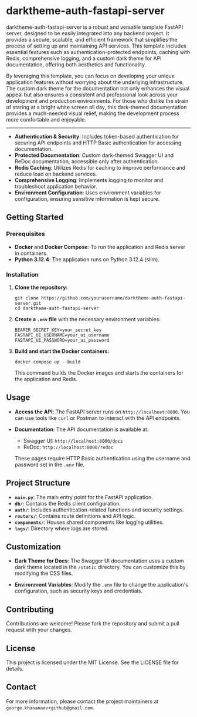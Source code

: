 
darktheme-auth-fastapi-server
=============================

darktheme-auth-fastapi-server is a robust and versatile template FastAPI server, designed to be easily integrated into any backend project. It provides a secure, scalable, and efficient framework that simplifies the process of setting up and maintaining API services. This template includes essential features such as authentication-protected endpoints, caching with Redis, comprehensive logging, and a custom dark theme for API documentation, offering both aesthetics and functionality.

By leveraging this template, you can focus on developing your unique application features without worrying about the underlying infrastructure. The custom dark theme for the documentation not only enhances the visual appeal but also ensures a consistent and professional look across your development and production environments. For those who dislike the strain of staring at a bright white screen all day, this dark-themed documentation provides a much-needed visual relief, making the development process more comfortable and enjoyable.

--------

- **Authentication & Security**: Includes token-based authentication for securing API endpoints and HTTP Basic authentication for accessing documentation.
- **Protected Documentation**: Custom dark-themed Swagger UI and ReDoc documentation, accessible only after authentication.
- **Redis Caching**: Utilizes Redis for caching to improve performance and reduce load on backend services.
- **Comprehensive Logging**: Implements logging to monitor and troubleshoot application behavior.
- **Environment Configuration**: Uses environment variables for configuration, ensuring sensitive information is kept secure.

Getting Started
---------------

### Prerequisites

- **Docker** and **Docker Compose**: To run the application and Redis server in containers.
- **Python 3.12.4**: The application runs on Python 3.12.4 (slim).

### Installation

1. **Clone the repository:**

   ```
   git clone https://github.com/yourusername/darktheme-auth-fastapi-server.git
   cd darktheme-auth-fastapi-server
   ```

2. **Create a `.env` file** with the necessary environment variables:

   ```
   BEARER_SECRET_KEY=your_secret_key
   FASTAPI_UI_USERNAME=your_ui_username
   FASTAPI_UI_PASSWORD=your_ui_password
   ```

3. **Build and start the Docker containers:**

   ```
   docker-compose up --build
   ```

   This command builds the Docker images and starts the containers for the application and Redis.

Usage
-----

- **Access the API**: The FastAPI server runs on `http://localhost:8000`. You can use tools like `curl` or Postman to interact with the API endpoints.

- **Documentation**: The API documentation is available at:
    - Swagger UI: `http://localhost:8000/docs`
    - ReDoc: `http://localhost:8000/redoc`

  These pages require HTTP Basic authentication using the username and password set in the `.env` file.

Project Structure
-----------------

- **`main.py`**: The main entry point for the FastAPI application.
- **`db/`**: Contains the Redis client configuration.
- **`auth/`**: Includes authentication-related functions and security settings.
- **`routers/`**: Contains route definitions and API logic.
- **`components/`**: Houses shared components like logging utilities.
- **`logs/`**: Directory where logs are stored.

Customization
-------------

- **Dark Theme for Docs**: The Swagger UI documentation uses a custom dark theme located in the `/static` directory. You can customize this by modifying the CSS files.

- **Environment Variables**: Modify the `.env` file to change the application's configuration, such as security keys and credentials.

Contributing
------------

Contributions are welcome! Please fork the repository and submit a pull request with your changes.

License
-------

This project is licensed under the MIT License. See the LICENSE file for details.

Contact
-------

For more information, please contact the project maintainers at `george.khananaev+github@gmail.com`.
